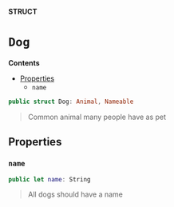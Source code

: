 **STRUCT**
# `Dog`

**Contents**
- [Properties](#properties)
  - `name`

```swift
public struct Dog: Animal, Nameable
```

> Common animal many people have as pet

## Properties
### `name`

```swift
public let name: String
```

> All dogs should have a name
